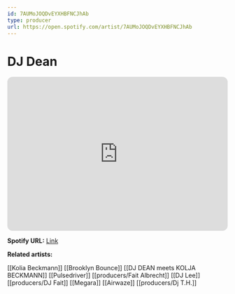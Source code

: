 ```yaml
---
id: 7AUMoJOQDvEYXHBFNCJhAb
type: producer
url: https://open.spotify.com/artist/7AUMoJOQDvEYXHBFNCJhAb
---
```

# DJ Dean

<iframe style="border-radius:12px" src="https://open.spotify.com/embed/artist/7AUMoJOQDvEYXHBFNCJhAb" width="100%" height="352" frameBorder="0" allowfullscreen="" allow="autoplay; clipboard-write; encrypted-media; fullscreen; picture-in-picture" loading="lazy"></iframe>

**Spotify URL:** [Link](https://open.spotify.com/artist/7AUMoJOQDvEYXHBFNCJhAb)

**Related artists:**

[[Kolia Beckmann]]
[[Brooklyn Bounce]]
[[DJ DEAN meets KOLJA BECKMANN]]
[[Pulsedriver]]
[[producers/Fait Albrecht]]
[[DJ Lee]]
[[producers/DJ Fait]]
[[Megara]]
[[Airwaze]]
[[producers/Dj T.H.]]
